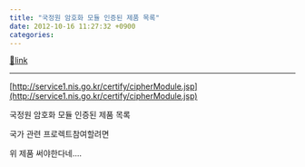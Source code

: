 ```yaml
---
title: "국정원 암호화 모듈 인증된 제품 목록"
date: 2012-10-16 11:27:32 +0900
categories: 
---
```

[🔗link](http://www.mins01.com/mh/tech/read/806)
***


[http://service1.nis.go.kr/certify/cipherModule.jsp](http://service1.nis.go.kr/certify/cipherModule.jsp)  


국정원 암호화 모듈 인증된 제품 목록

  


국가 관련 프로렉트참여할려면 

위 제품 써야한다네....


